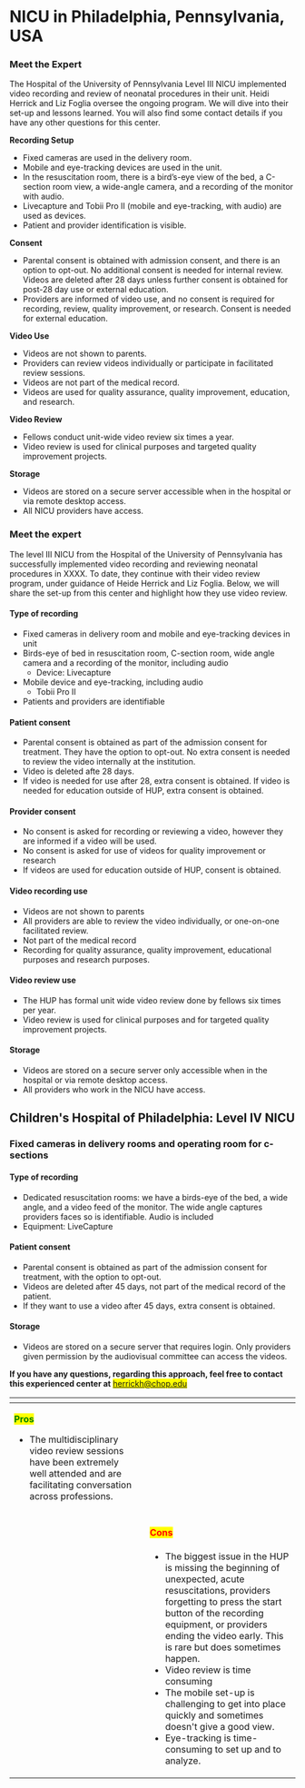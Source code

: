 # NICU in Philadelphia, Pennsylvania, USA

### Meet the Expert

The Hospital of the University of Pennsylvania Level III NICU implemented video recording and review of neonatal procedures in their unit. Heidi Herrick and Liz Foglia oversee the ongoing program. We will dive into their set-up and lessons learned. You will also find some contact details if you have any other questions for this center.&#x20;

**Recording Setup**

* Fixed cameras are used in the delivery room.
* Mobile and eye-tracking devices are used in the unit.
* In the resuscitation room, there is a bird’s-eye view of the bed, a C-section room view, a wide-angle camera, and a recording of the monitor with audio.
* Livecapture and Tobii Pro II (mobile and eye-tracking, with audio) are used as devices.
* Patient and provider identification is visible.

**Consent**

* Parental consent is obtained with admission consent, and there is an option to opt-out. No additional consent is needed for internal review. Videos are deleted after 28 days unless further consent is obtained for post-28 day use or external education.
* Providers are informed of video use, and no consent is required for recording, review, quality improvement, or research. Consent is needed for external education.

**Video Use**

* Videos are not shown to parents.
* Providers can review videos individually or participate in facilitated review sessions.
* Videos are not part of the medical record.
* Videos are used for quality assurance, quality improvement, education, and research.

**Video Review**

* Fellows conduct unit-wide video review six times a year.
* Video review is used for clinical purposes and targeted quality improvement projects.

**Storage**

* Videos are stored on a secure server accessible when in the hospital or via remote desktop access.
* All NICU providers have access.

### Meet the expert

The level III NICU from the Hospital of the University of Pennsylvania has successfully implemented video recording and reviewing neonatal procedures in XXXX. To date, they continue with their video review program, under guidance of Heide Herrick and Liz Foglia. Below, we will share the set-up from this center and highlight how they use video review.&#x20;

#### Type of recording

* Fixed cameras in delivery room and mobile and eye-tracking devices in unit
* Birds-eye of bed in resuscitation room, C-section room, wide angle camera and a recording of the monitor, including audio
  * Device: Livecapture
* Mobile device and eye-tracking, including audio
  * Tobii Pro II
* Patients and providers are identifiable

#### &#x20;Patient consent

* Parental consent is obtained as part of the admission consent for treatment. They have the option to opt-out. No extra consent is needed to review the video internally at the institution.
* Video is deleted afte 28 days.
* If video is needed for use after 28, extra consent is obtained. If video is needed for education outside of HUP, extra consent is obtained.&#x20;

#### Provider consent

* No consent is asked for recording or reviewing a video, however they are informed if a video will be used.&#x20;
* No consent is asked for use of videos for quality improvement or research
* If videos are used for education outside of HUP, consent is obtained.&#x20;

#### Video recording use

* Videos are not shown to parents
* All providers are able to review the video individually, or one-on-one facilitated review.&#x20;
* Not part of the medical record
* Recording for quality assurance, quality improvement, educational purposes and research purposes.&#x20;

#### Video review use

* The HUP has formal unit wide video review done by fellows six times per year.&#x20;
* Video review is used for clinical purposes and for targeted quality improvement projects.&#x20;

#### Storage

* Videos are stored on a secure server only accessible when in the hospital or via remote desktop access.
* All providers who work in the NICU have access.&#x20;

## Children's Hospital of Philadelphia: Level IV NICU

### Fixed cameras in delivery rooms and operating room for c-sections

#### Type of recording

* Dedicated resuscitation rooms: we have a birds-eye of the bed, a wide angle, and a video feed of the monitor. The wide angle captures providers faces so is identifiable. Audio is included
* Equipment: LiveCapture

#### Patient consent

* Parental consent is obtained as part of the admission consent for treatment, with the option to opt-out.&#x20;
* Videos are deleted after 45 days, not part of the medical record of the patient.&#x20;
* If they want to use a video after 45 days, extra consent is obtained.&#x20;

#### Storage

* Videos are stored on a secure server that requires login. Only providers given permission by the audiovisual committee can access the videos.&#x20;

**If you have any questions, regarding this approach, feel free to contact this experienced center at** <mark style="color:blue;">herrickh@chop.edu</mark>

<table data-view="cards"><thead><tr><th></th><th></th><th></th></tr></thead><tbody><tr><td><p></p><p><mark style="color:green;"><strong>Pros</strong></mark></p><ul><li>The multidisciplinary video review sessions have been extremely well attended and are facilitating conversation across professions.</li></ul></td><td></td><td></td></tr><tr><td></td><td></td><td><h4><mark style="color:red;">Cons</mark></h4><ul><li>The biggest issue in the HUP is missing the beginning of unexpected, acute resuscitations, providers forgetting to press the start button of the recording equipment, or providers ending the video early. This is rare but does sometimes happen.</li><li>Video review is time consuming</li><li>The mobile set-up is challenging to get into place quickly and sometimes doesn't give a good view. </li><li>Eye-tracking is time-consuming to set up and to analyze. </li></ul></td></tr></tbody></table>

